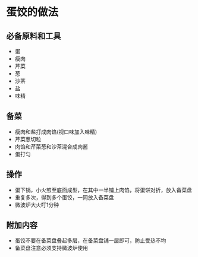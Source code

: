 # 蛋饺的做法

## 必备原料和工具
- 蛋
- 瘦肉
- 芹菜
- 葱
- 沙茶
- 盐
- 味精

## 备菜
- 瘦肉和盐打成肉馅(视口味加入味精)
- 芹菜葱切粒
- 肉馅和芹菜葱和沙茶混合成肉酱
- 蛋打匀  
  
## 操作
- 蛋下锅，小火煎至底面成型，在其中一半铺上肉馅，将蛋饼对折，放入备菜盘
- 重复多次，得到多个蛋饺，一同放入备菜盘
- 微波炉大火叮1分钟

## 附加内容
- 蛋饺不要在备菜盘叠起多层，在备菜盘铺一层即可，防止受热不均
- 备菜盘注意必须支持微波炉使用
